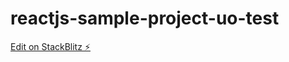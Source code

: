# reactjs-sample-project-uo-test

[Edit on StackBlitz ⚡️](https://stackblitz.com/edit/reactjs-sample-project-ktdzws)